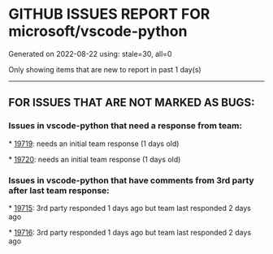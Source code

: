 
# GITHUB ISSUES REPORT FOR microsoft/vscode-python


Generated on 2022-08-22 using: stale=30, all=0


Only showing items that are new to report in past 1 day(s)


---

## FOR ISSUES THAT ARE NOT MARKED AS BUGS:


### Issues in vscode-python that need a response from team:


\* [19719](https://github.com/microsoft/vscode-python/issues/19719 "Show warnings in test tree"): needs an initial team response (1 days old)

\* [19720](https://github.com/microsoft/vscode-python/issues/19720 "debugging: 'disconnect' doesn't work when there are subprocesses"): needs an initial team response (1 days old)

### Issues in vscode-python that have comments from 3rd party after last team response:


\* [19715](https://github.com/microsoft/vscode-python/issues/19715 "Remove interpreterSelectionTip file and references "): 3rd party responded 1 days ago but team last responded 2 days ago

\* [19716](https://github.com/microsoft/vscode-python/issues/19716 "Remove deprecated start page "): 3rd party responded 1 days ago but team last responded 2 days ago
